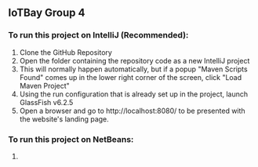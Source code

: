 ## IoTBay Group 4

### To run this project on IntelliJ (Recommended):

1. Clone the GitHub Repository
2. Open the folder containing the repository code as a new IntelliJ project
3. This will normally happen automatically, but if a popup "Maven Scripts Found" comes up in the lower right corner of the screen, click "Load Maven Project"
4. Using the run configuration that is already set up in the project, launch GlassFish v6.2.5
5. Open a browser and go to http://localhost:8080/ to be presented with the website's landing page.

### To run this project on NetBeans:

1. 